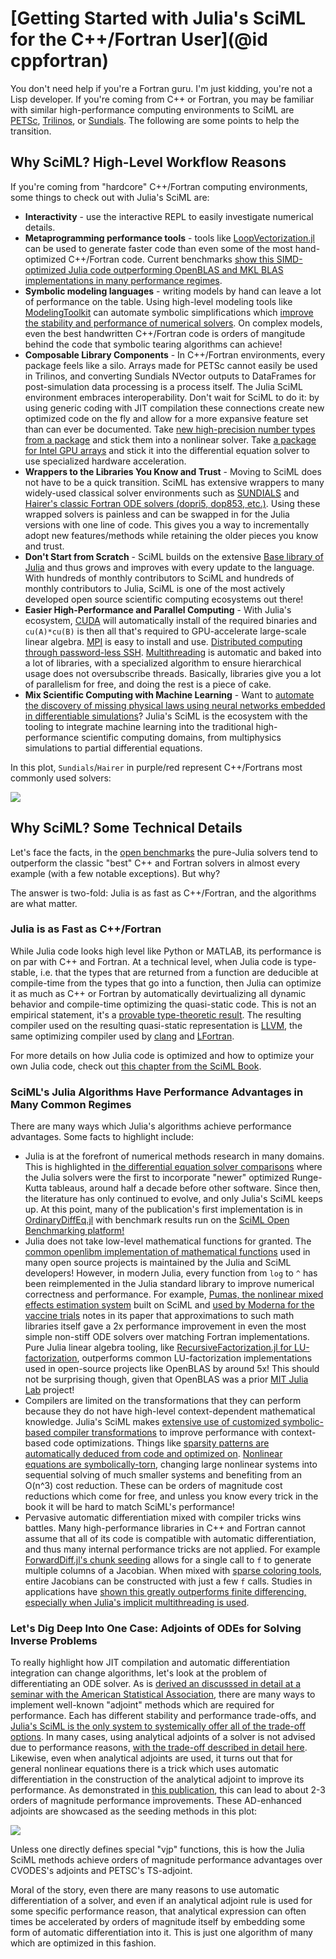 # [Getting Started with Julia's SciML for the C++/Fortran User](@id cppfortran)

You don't need help if you're a Fortran guru. I'm just kidding, you're not a Lisp developer.
If you're coming from C++ or Fortran, you may be familiar with similar high-performance
computing environments to SciML are [PETSc](https://petsc.org/release/),
[Trilinos](https://trilinos.github.io/), or
[Sundials](https://computing.llnl.gov/projects/sundials). The following are some points
to help the transition.

## Why SciML? High-Level Workflow Reasons

If you're coming from "hardcore" C++/Fortran computing environments, some things to check
out with Julia's SciML are:

* **Interactivity** - use the interactive REPL to easily investigate numerical details.
* **Metaprogramming performance tools** - tools like
  [LoopVectorization.jl](https://github.com/JuliaSIMD/LoopVectorization.jl) can be used
  to generate faster code than even some of the most hand-optimized C++/Fortran code.
  Current benchmarks [show this SIMD-optimized Julia code outperforming OpenBLAS and MKL
  BLAS implementations in many performance regimes](https://www.youtube.com/watch?v=KQ8nvlURX4M).
* **Symbolic modeling languages** - writing models by hand can leave a lot of performance
  on the table. Using high-level modeling tools like
  [ModelingToolkit](https://github.com/SciML/ModelingToolkit.jl) can automate symbolic
  simplifications which
  [improve the stability and performance of numerical solvers](https://www.youtube.com/watch?v=ZFoQihr3xLs).
  On complex models, even the best handwritten C++/Fortran code is orders of mangitude behind
  the code that symbolic tearing algorithms can achieve!
* **Composable Library Components** - In C++/Fortran environments, every package feels like
  a silo. Arrays made for PETSc cannot easily be used in Trilinos, and converting Sundials
  NVector outputs to DataFrames for post-simulation data processing is a process itself.
  The Julia SciML environment embraces interoperability. Don't wait for SciML to do it: by
  using generic coding with JIT compilation these connections create new optimized code on
  the fly and allow for a more expansive feature set than can ever be documented. Take
  [new high-precision number types from a package](https://github.com/JuliaArbTypes/ArbFloats.jl)
  and stick them into a nonlinear solver. Take
  [a package for Intel GPU arrays](https://github.com/JuliaGPU/oneAPI.jl) and stick it into
  the differential equation solver to use specialized hardware acceleration.
* **Wrappers to the Libraries You Know and Trust** - Moving to SciML does not have to be
  a quick transition. SciML has extensive wrappers to many widely-used classical solver
  environments such as [SUNDIALS](https://github.com/SciML/Sundials.jl) and
  [Hairer's classic Fortran ODE solvers (dopri5, dop853, etc.)](https://github.com/SciML/ODEInterfaceDiffEq.jl).
  Using these wrapped solvers is painless and can be swapped in for the Julia versions with
  one line of code. This gives you a way to incrementally adopt new features/methods
  while retaining the older pieces you know and trust.
* **Don't Start from Scratch** - SciML builds on the extensive
  [Base library of Julia](https://docs.julialang.org/en/v1/) and thus grows and improves
  with every update to the language. With hundreds of monthly contributors to SciML and
  hundreds of monthly contributors to Julia, SciML is one of the most actively developed
  open source scientific computing ecosystems out there!
* **Easier High-Performance and Parallel Computing** - With Julia's ecosystem,
  [CUDA](https://github.com/JuliaGPU/CUDA.jl) will automatically install of the required
  binaries and `cu(A)*cu(B)` is then all that's required to GPU-accelerate large-scale
  linear algebra. [MPI](https://github.com/JuliaParallel/MPI.jl) is easy to install and
  use. [Distributed computing through password-less SSH](https://docs.julialang.org/en/v1/manual/distributed-computing/). [Multithreading](https://docs.julialang.org/en/v1/manual/multi-threading/)
  is automatic and baked into a lot of libraries, with a specialized algorithm to ensure
  hierarchical usage does not oversubscribe threads. Basically, libraries give you a lot
  of parallelism for free, and doing the rest is a piece of cake.
* **Mix Scientific Computing with Machine Learning** - Want to [automate the discovery
  of missing physical laws using neural networks embedded in differentiable simulations](https://arxiv.org/abs/2001.04385)? Julia's SciML is the ecosystem with the tooling to integrate machine
  learning into the traditional high-performance scientific computing domains, from
  multiphysics simulations to partial differential equations.

In this plot, `Sundials`/`Hairer` in purple/red represent C++/Fortrans most commonly used
solvers:

![](https://user-images.githubusercontent.com/1814174/195836404-ea69730e-69a4-4bf0-8d12-f57d5b8fce21.PNG)

## Why SciML? Some Technical Details

Let's face the facts, in the [open benchmarks](https://benchmarks.sciml.ai/dev/) the
pure-Julia solvers tend to outperform the classic "best" C++ and Fortran solvers in almost
every example (with a few notable exceptions). But why?

The answer is two-fold: Julia is as fast as C++/Fortran, and the algorithms are what matter.

### Julia is as Fast as C++/Fortran

While Julia code looks high level like Python or MATLAB, its performance is on par with
C++ and Fortran. At a technical level, when Julia code is type-stable, i.e. that the types
that are returned from a function are deducible at compile-time from the types that go into
a function, then Julia can optimize it as much as C++ or Fortran by automatically
devirtualizing all dynamic behavior and compile-time optimizing the quasi-static code.
This is not an empirical statement, it's a
[provable type-theoretic result](https://arxiv.org/abs/2109.01950). The resulting compiler
used on the resulting quasi-static representation is [LLVM](https://llvm.org/), the same
optimizing compiler used by [clang](https://clang.llvm.org/) and [LFortran](https://lfortran.org/).

For more details on how Julia code is optimized and how to optimize your own Julia code,
check out [this chapter from the SciML Book](https://book.sciml.ai/notes/02/).

### SciML's Julia Algorithms Have Performance Advantages in Many Common Regimes

There are many ways which Julia's algorithms achieve performance advantages. Some facts to
highlight include:

* Julia is at the forefront of numerical methods research in many domains. This is highlighted
  in [the differential equation solver comparisons](https://www.stochasticlifestyle.com/comparison-differential-equation-solver-suites-matlab-r-julia-python-c-fortran/)
  where the Julia solvers were the first to incorporate "newer" optimized Runge-Kutta tableaus,
  around half a decade before other software. Since then, the literature has only continued
  to evolve, and only Julia's SciML keeps up. At this point, many of the publication's first
  implementation is in [OrdinaryDiffEq.jl](https://github.com/SciML/OrdinaryDiffEq.jl) with
  benchmark results run on the
  [SciML Open Benchmarking platform!](https://benchmarks.sciml.ai/stable/)
* Julia does not take low-level mathematical functions for granted. The
  [common openlibm implementation of mathematical functions](https://openlibm.org/)
  used in many open source projects is maintained by the Julia and SciML developers!
  However, in modern Julia, every function from   `log` to `^` has been reimplemented in the
  Julia standard library to improve numerical correctness and performance. For example,
  [Pumas, the nonlinear mixed effects estimation system](https://www.biorxiv.org/content/10.1101/2020.11.28.402297v2)
  built on SciML and
  [used by Moderna for the vaccine trials](https://www.youtube.com/watch?v=6wGSCD3cI9E)
  notes in its paper that approximations to such math libraries itself gave a 2x performance
  improvement in even the most simple non-stiff ODE solvers over matching Fortran
  implementations. Pure Julia linear algebra tooling, like
  [RecursiveFactorization.jl for LU-factorization](https://github.com/JuliaLinearAlgebra/RecursiveFactorization.jl),
  outperforms common LU-factorization implementations used in open-source projects like
  OpenBLAS by around 5x! This should not be surprising though, given that OpenBLAS was
  a prior [MIT Julia Lab](https://julia.mit.edu/) project!
* Compilers are limited on the transformations that they can perform because they do not
  have high-level context-dependent mathematical knowledge. Julia's SciML makes
  [extensive use of customized symbolic-based compiler transformations](https://twitter.com/ChrisRackauckas/status/1477274812460449793)
  to improve performance with context-based code optimizations. Things like
  [sparsity patterns are automatically deduced from code and optimized on](https://openreview.net/pdf?id=rJlPdcY38B). [Nonlinear equations are symbolically-torn](https://www.youtube.com/watch?v=ZFoQihr3xLs), changing large nonlinear systems into sequential solving of much smaller
  systems and benefiting from an O(n^3) cost reduction. These can be orders of magnitude
  cost reductions which come for free, and unless you know every trick in the book it will
  be hard to match SciML's performance!
* Pervasive automatic differentiation mixed with compiler tricks wins battles. Many
  high-performance libraries in C++ and Fortran cannot assume that all of its code is
  compatible with automatic differentiation, and thus many internal performance tricks are
  not applied. For example
  [ForwardDiff.jl's chunk seeding](https://github.com/JuliaDiff/ForwardDiff.jl/blob/master/docs/src/dev/how_it_works.md) allows for a single call to `f` to generate multiple columns of a Jacobian.
  When mixed with [sparse coloring tools](https://github.com/JuliaDiff/SparseDiffTools.jl),
  entire Jacobians can be constructed with just a few `f` calls. Studies in applications
  have [shown this greatly outperforms finite differencing, especially when Julia's
  implicit multithreading is used](https://journals.plos.org/ploscompbiol/article?id=10.1371/journal.pcbi.1009598).

### Let's Dig Deep Into One Case: Adjoints of ODEs for Solving Inverse Problems

To really highlight how JIT compilation and automatic differentiation integration can
change algorithms, let's look at the problem of differentiating an ODE solver. As is
[derived an discusssed in detail at a seminar with the American Statistical Association](https://www.youtube.com/watch?v=Xwh42RhB7O4),
there are many ways to implement well-known "adjoint" methods which are required for
performance. Each has different stability and performance trade-offs, and
[Julia's SciML is the only system to systemically offer all of the trade-off options](https://sensitivity.sciml.ai/stable/manual/differential_equation_sensitivities/). In many cases,
using analytical adjoints of a solver is not advised due to performance reasons, [with the
trade-off described in detail here](https://www.stochasticlifestyle.com/direct-automatic-differentiation-of-solvers-vs-analytical-adjoints-which-is-better/).
Likewise, even when analytical adjoints are used, it turns out that for general nonlinear
equations there is a trick which uses automatic differentiation in the construction of
the analytical adjoint to improve its performance. As demonstrated in
[this publication](https://ieeexplore.ieee.org/abstract/document/9622796/), this can lead
to about 2-3 orders of magnitude performance improvements. These AD-enhanced adjoints are
showcased as the seeding methods in this plot:

![](https://i0.wp.com/www.stochasticlifestyle.com/wp-content/uploads/2022/10/Capture7.png?w=2091&ssl=1)

Unless one directly defines special "vjp" functions, this is how the Julia SciML methods
achieve orders of magnitude performance advantages over CVODES's adjoints and PETSC's
TS-adjoint.

Moral of the story, even there are many reasons to use automatic differentiation of a solver,
and even if an analytical adjoint rule is used for some specific performance reason, that
analytical expression can often times be accelerated by orders of magnitude itself by embedding
some form of automatic differentiation into it. This is just one algorithm of many which
are optimized in this fashion.
